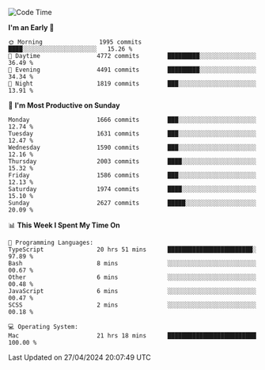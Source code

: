 <!--START_SECTION:waka-->
![Code Time](http://img.shields.io/badge/Code%20Time-3%2C905%20hrs%2043%20mins-blue)

**I'm an Early 🐤** 

```text
🌞 Morning                1995 commits        ████░░░░░░░░░░░░░░░░░░░░░   15.26 % 
🌆 Daytime                4772 commits        █████████░░░░░░░░░░░░░░░░   36.49 % 
🌃 Evening                4491 commits        █████████░░░░░░░░░░░░░░░░   34.34 % 
🌙 Night                  1819 commits        ███░░░░░░░░░░░░░░░░░░░░░░   13.91 % 
```
📅 **I'm Most Productive on Sunday** 

```text
Monday                   1666 commits        ███░░░░░░░░░░░░░░░░░░░░░░   12.74 % 
Tuesday                  1631 commits        ███░░░░░░░░░░░░░░░░░░░░░░   12.47 % 
Wednesday                1590 commits        ███░░░░░░░░░░░░░░░░░░░░░░   12.16 % 
Thursday                 2003 commits        ████░░░░░░░░░░░░░░░░░░░░░   15.32 % 
Friday                   1586 commits        ███░░░░░░░░░░░░░░░░░░░░░░   12.13 % 
Saturday                 1974 commits        ████░░░░░░░░░░░░░░░░░░░░░   15.10 % 
Sunday                   2627 commits        █████░░░░░░░░░░░░░░░░░░░░   20.09 % 
```


📊 **This Week I Spent My Time On** 

```text
💬 Programming Languages: 
TypeScript               20 hrs 51 mins      ████████████████████████░   97.89 % 
Bash                     8 mins              ░░░░░░░░░░░░░░░░░░░░░░░░░   00.67 % 
Other                    6 mins              ░░░░░░░░░░░░░░░░░░░░░░░░░   00.48 % 
JavaScript               6 mins              ░░░░░░░░░░░░░░░░░░░░░░░░░   00.47 % 
SCSS                     2 mins              ░░░░░░░░░░░░░░░░░░░░░░░░░   00.18 % 

💻 Operating System: 
Mac                      21 hrs 18 mins      █████████████████████████   100.00 % 
```


 Last Updated on 27/04/2024 20:07:49 UTC
<!--END_SECTION:waka-->
